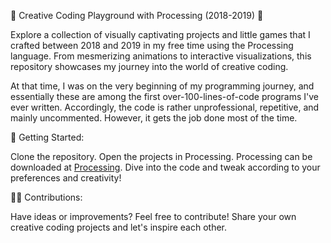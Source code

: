 🎨 Creative Coding Playground with Processing (2018-2019) 🚀

Explore a collection of visually captivating projects and little games that I crafted between 2018 and 2019 in my free time using the Processing language. From mesmerizing animations to interactive visualizations, this repository showcases my journey into the world of creative coding.

At that time, I was on the very beginning of my programming journey, and essentially these are among the first over-100-lines-of-code programs I've ever written. Accordingly, the code is rather unprofessional, repetitive, and mainly uncommented. However, it gets the job done most of the time.

🔧 Getting Started:

Clone the repository.
Open the projects in Processing. Processing can be downloaded at [Processing](https://processing.org/).
Dive into the code and tweak according to your preferences and creativity!

👨‍💻 Contributions:

Have ideas or improvements? Feel free to contribute!
Share your own creative coding projects and let's inspire each other.
